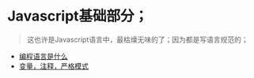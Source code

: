 # Javascript基础部分；

> 这也许是Javascript语言中，最枯燥无味的了；因为都是写语言规范的；

- [编程语言是什么](./1.编程语言是什么.md)
- [变量，注释，严格模式](./2.变量，注释，严格模式.md)
